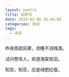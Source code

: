 ```yaml
---
layout: poetry
title: 如梦令
date: 2019-02-06 16:44:09
categories: 诗词
tags: 
  - 诗词
---
```


昨夜雨疏风骤，浓睡不消残酒。

试问卷帘人，却道海棠依旧。

知否，知否，应是绿肥红瘦。

